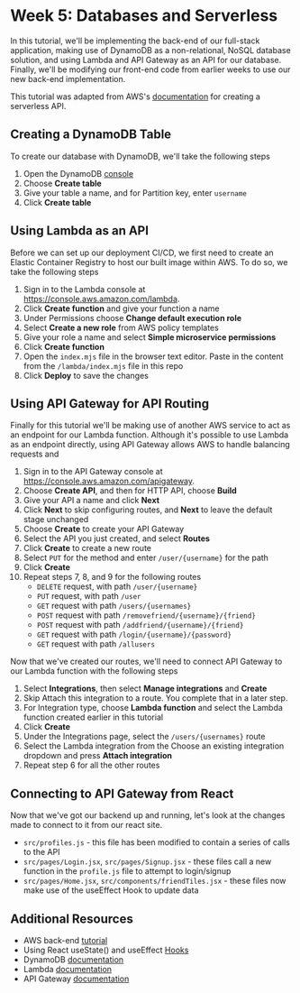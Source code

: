 # Week 5: Databases and Serverless

In this tutorial, we'll be implementing the back-end of our full-stack application, making use of DynamoDB as a non-relational, NoSQL database solution, and using Lambda and API Gateway as an API for our database. Finally, we'll be modifying our front-end code from earlier weeks to use our new back-end implementation.

This tutorial was adapted from AWS's [documentation](https://docs.aws.amazon.com/apigateway/latest/developerguide/http-api-dynamo-db.html) for creating a serverless API.

## Creating a DynamoDB Table

To create our database with DynamoDB, we'll take the following steps

1. Open the DynamoDB [console](https://console.aws.amazon.com/dynamodb/)
2. Choose **Create table**
3. Give your table a name, and for Partition key, enter `username`
4. Click **Create table**

## Using Lambda as an API

Before we can set up our deployment CI/CD, we first need to create an Elastic Container Registry to host our built image within AWS. To do so, we take the following steps

1. Sign in to the Lambda console at https://console.aws.amazon.com/lambda.
2. Click **Create function** and give your function a name
3. Under Permissions choose **Change default execution role**
4. Select **Create a new role** from AWS policy templates
5. Give your role a name and select **Simple microservice permissions**
6. Click **Create function**
7. Open the `index.mjs` file in the browser text editor. Paste in the content from the `/lambda/index.mjs` file in this repo
8. Click **Deploy** to save the changes

## Using API Gateway for API Routing

Finally for this tutorial we'll be making use of another AWS service to act as an endpoint for our Lambda function. Although it's possible to use Lambda as an endpoint directly, using API Gateway allows AWS to handle balancing requests and 

1. Sign in to the API Gateway console at https://console.aws.amazon.com/apigateway.
2. Choose **Create API**, and then for HTTP API, choose **Build**
3. Give your API a name and click **Next**
4. Click **Next** to skip configuring routes, and **Next** to leave the default stage unchanged
5. Choose **Create** to create your API Gateway
6. Select the API you just created, and select **Routes**
7. Click **Create**  to create a new route
8. Select `PUT` for the method and enter `/user/{username}` for the path
9. Click **Create**
10. Repeat steps 7, 8, and 9 for the following routes
    * `DELETE` request, with path `/user/{username}`
    * `PUT` request, with path `/user`
    * `GET` request with path `/users/{usernames}`
    * `POST` request with path `/removefriend/{username}/{friend}`
    * `POST` request with path `/addfriend/{username}/{friend}`
    * `GET` request with path `/login/{username}/{password}`
    * `GET` request with path `/allusers`

Now that we've created our routes, we'll need to connect API Gateway to our Lambda function with the following steps

1. Select **Integrations**, then select **Manage integrations** and **Create**
2. Skip Attach this integration to a route. You complete that in a later step.
3. For Integration type, choose **Lambda function** and select the Lambda function created earlier in this tutorial
4. Click **Create**
5. Under the Integrations page, select the `/users/{usernames}` route
6. Select the Lambda integration from the Choose an existing integration dropdown and press  **Attach integration**
7. Repeat step 6 for all the other routes

## Connecting to API Gateway from React

Now that we've got our backend up and running, let's look at the changes made to connect to it from our react site.

* `src/profiles.js` - this file has been modified to contain a series of calls to the API
* `src/pages/Login.jsx`, `src/pages/Signup.jsx` - these files call a new function in the `profile.js` file to attempt to login/signup
* `src/pages/Home.jsx`, `src/components/friendTiles.jsx` - these files now make use of the useEffect Hook to update data

## Additional Resources
* AWS back-end [tutorial](https://docs.aws.amazon.com/apigateway/latest/developerguide/http-api-dynamo-db.html)
* Using React useState() and useEffect [Hooks](https://react.dev/reference/react)
* DynamoDB [documentation](https://docs.aws.amazon.com/dynamodb/)
* Lambda [documentation](https://aws.amazon.com/lambda/)
* API Gateway [documentation](https://aws.amazon.com/api-gateway/)